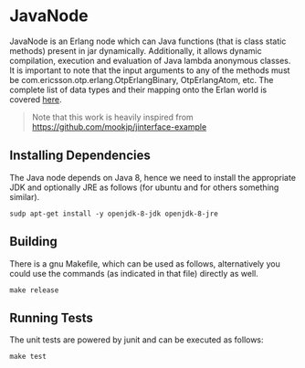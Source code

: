 # JavaNode

JavaNode is an Erlang node which can Java functions (that is class static
methods) present in jar dynamically. Additionally, it allows dynamic
compilation, execution and evaluation of Java lambda anonymous classes.
It is important to note that the input arguments to any of the methods
must be com.ericsson.otp.erlang.OtpErlangBinary, OtpErlangAtom, etc.
The complete list of data types and their mapping onto the Erlan
world is covered
[here](http://erlang.org/doc/apps/jinterface/jinterface_users_guide.html).

> Note that this work is heavily inspired from
> <https://github.com/mookjp/jinterface-example>

## Installing Dependencies

The Java node depends on Java 8, hence we need to install
the appropriate JDK and optionally JRE as follows (for ubuntu and
for others something similar).

    sudp apt-get install -y openjdk-8-jdk openjdk-8-jre

## Building

There is a gnu Makefile, which can be used as follows, alternatively
you could use the commands (as indicated in that file) directly as well.

    make release

## Running Tests

The unit tests are powered by junit and can be executed as follows:

    make test


